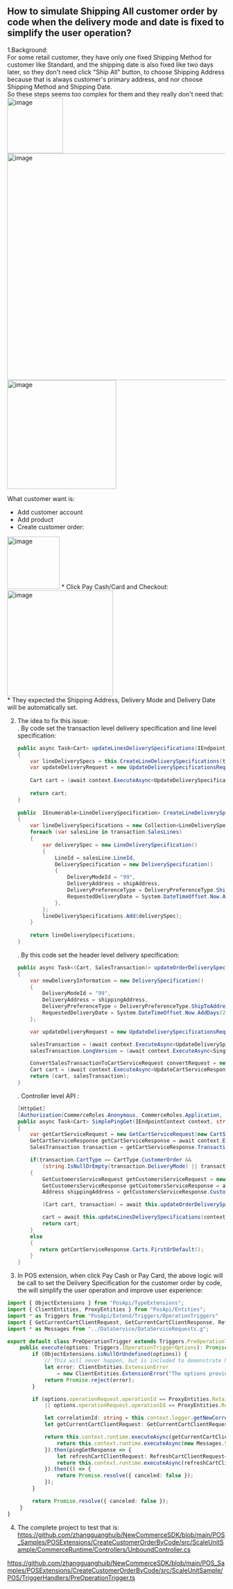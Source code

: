 ##  How to simulate Shipping All customer order by code when the delivery mode and date is fixed to simplify the user operation?

1.Background:<br/>
For some retail customer,  they have only one fixed Shipping Method for customer like Standard, and the shipping date is also fixed like two days later, so they don't need click "Ship All" button, to choose Shipping Address because that is always customer's primary address, and nor choose Shipping Method and Shipping Date.<br/>
So these steps seems too complex for them and they really don't need that:<br/>
<img width="128" alt="image" src="https://github.com/zhangguanghuib/NewCommerceSDK/assets/14832260/c424688c-968d-4480-ab54-61f8c4cc5ae4"><br/>
<img width="523" alt="image" src="https://github.com/zhangguanghuib/NewCommerceSDK/assets/14832260/be9cf250-876e-4099-aa0e-a700f768ab8a"><br/>
<img width="251" alt="image" src="https://github.com/zhangguanghuib/NewCommerceSDK/assets/14832260/5620f2da-dfbd-459f-a554-752a58492765"><br/>

What customer want is:<br/>
* Add customer account
* Add product
* Create customer order:<br/>
 <img width="121" alt="image" src="https://github.com/zhangguanghuib/NewCommerceSDK/assets/14832260/cb809bfd-bee8-4551-95be-2b138069a359">
* Click Pay Cash/Card and Checkout:<br/>
 <img width="244" alt="image" src="https://github.com/zhangguanghuib/NewCommerceSDK/assets/14832260/49ecc7d2-0d31-4815-83fb-8eaa3e864b38"><br/>
* They expected the Shipping Address, Delivery Mode and Delivery Date will be automatically set.

2. The idea to fix this issue:<br/>
   . By code set the transaction level delivery specification and line level specification:<br/>
   ```cs
   public async Task<Cart> updateLinesDeliverySpecifications(IEndpointContext context, string cartId, SalesTransaction transaction, Address shippingAddress)
   {
       var lineDeliverySpecs = this.CreateLineDeliverySpecifications(transaction, shippingAddress);
       var updateDeliveryRequest = new UpdateDeliverySpecificationsRequest(cartId, lineDeliverySpecs);
 
       Cart cart = (await context.ExecuteAsync<UpdateDeliverySpecificationsResponse>(updateDeliveryRequest).ConfigureAwait(false)).Cart;
 
       return cart;
   }
 
   public  IEnumerable<LineDeliverySpecification> CreateLineDeliverySpecifications(SalesTransaction transaction, Address shipAddress)
   {
       var lineDeliverySpecifications = new Collection<LineDeliverySpecification>();
       foreach (var salesLine in transaction.SalesLines)
       {
           var deliverySpec = new LineDeliverySpecification()
           {
               LineId = salesLine.LineId,
               DeliverySpecification = new DeliverySpecification()
               {
                   DeliveryModeId = "99",
                   DeliveryAddress = shipAddress,
                   DeliveryPreferenceType = DeliveryPreferenceType.ShipToAddress,
                   RequestedDeliveryDate = System.DateTimeOffset.Now.AddDays(2),
               },
           };
           lineDeliverySpecifications.Add(deliverySpec);
       }
 
       return lineDeliverySpecifications;
   }
   ```
   . By this code set the header level delivery specification:<br/>
    ```cs
    public async Task<(Cart, SalesTransaction)> updateOrderDeliverySpecifications(IEndpointContext context, SalesTransaction salesTransaction, Address shippingAddress)
    {
        var newDeliveryInformation = new DeliverySpecification()
        {
            DeliveryModeId = "99",
            DeliveryAddress = shippingAddress,
            DeliveryPreferenceType = DeliveryPreferenceType.ShipToAddress,
            RequestedDeliveryDate = System.DateTimeOffset.Now.AddDays(2),
        };
 
        var updateDeliveryRequest = new UpdateDeliverySpecificationsRequest(salesTransaction, newDeliveryInformation);
 
        salesTransaction = (await context.ExecuteAsync<UpdateDeliverySpecificationsResponse>(updateDeliveryRequest).ConfigureAwait(false)).ExistingCart;
        salesTransaction.LongVersion = (await context.ExecuteAsync<SingleEntityDataServiceResponse<long>>(new SaveCartVersionedDataRequest(salesTransaction)).ConfigureAwait(false)).Entity;
 
        ConvertSalesTransactionToCartServiceRequest convertRequest = new ConvertSalesTransactionToCartServiceRequest(salesTransaction);
        Cart cart = (await context.ExecuteAsync<UpdateCartServiceResponse>(convertRequest).ConfigureAwait(false)).Cart;
        return (cart, salesTransaction);
    }
    ```
    .  Controller level API :<br/>
    ```cs
    [HttpGet]
    [Authorization(CommerceRoles.Anonymous, CommerceRoles.Application, CommerceRoles.Customer, CommerceRoles.Device, CommerceRoles.Employee, CommerceRoles.Storefront)]
    public async Task<Cart> SimplePingGet(IEndpointContext context, string cartId)
    {
        var getCartServiceRequest = new GetCartServiceRequest(new CartSearchCriteria(cartId), QueryResultSettings.SingleRecord);
        GetCartServiceResponse getCartServiceResponse = await context.ExecuteAsync<GetCartServiceResponse>(getCartServiceRequest).ConfigureAwait(false);
        SalesTransaction transaction = getCartServiceResponse.Transactions.SingleOrDefault();

        if(transaction.CartType == CartType.CustomerOrder && 
            (string.IsNullOrEmpty(transaction.DeliveryMode) || transaction.SalesLines.Any(sl => string.IsNullOrEmpty(sl.DeliveryMode))))
        {
            GetCustomersServiceRequest getCustomersServiceRequest = new GetCustomersServiceRequest(QueryResultSettings.SingleRecord, transaction.CustomerId, SearchLocation.Local);
            GetCustomersServiceResponse getCustomersServiceResponse = await context.ExecuteAsync<GetCustomersServiceResponse>(getCustomersServiceRequest).ConfigureAwait(false);
            Address shippingAddress = getCustomersServiceResponse.Customers.FirstOrDefault().GetPrimaryAddress();

            (Cart cart, transaction) = await this.updateOrderDeliverySpecifications(context, transaction, shippingAddress).ConfigureAwait(false);

            cart = await this.updateLinesDeliverySpecifications(context, cartId, transaction, shippingAddress).ConfigureAwait(false);
            return cart;
        }
        else
        {
           return getCartServiceResponse.Carts.FirstOrDefault();
        }
    }
    ```
2.  In POS extension, when click Pay Cash or Pay Card,  the above logic will be call to set the Delivery Specification for the customer order by code, the will simplify the user operation and improve user experience:
```ts
import { ObjectExtensions } from "PosApi/TypeExtensions";
import { ClientEntities, ProxyEntities } from "PosApi/Entities";
import * as Triggers from "PosApi/Extend/Triggers/OperationTriggers"
import { GetCurrentCartClientRequest, GetCurrentCartClientResponse, RefreshCartClientRequest, RefreshCartClientResponse } from "PosApi/Consume/Cart";
import * as Messages from "../DataService/DataServiceRequests.g";

export default class PreOperationTrigger extends Triggers.PreOperationTrigger {
    public execute(options: Triggers.IOperationTriggerOptions): Promise<Commerce.Client.Entities.ICancelable> {
        if (ObjectExtensions.isNullOrUndefined(options)) {
            // This will never happen, but is included to demonstrate how to return a rejected promise when validation fails.
            let error: ClientEntities.ExtensionError
                = new ClientEntities.ExtensionError("The options provided to the PreTenderPaymentTrigger were invalid. Please select a product and try again.");
            return Promise.reject(error);
        } 

        if (options.operationRequest.operationId == ProxyEntities.RetailOperation.PayCash
            || options.operationRequest.operationId == ProxyEntities.RetailOperation.PayCard) {

            let correlationId: string = this.context.logger.getNewCorrelationId();
            let getCurrentCartClientRequest: GetCurrentCartClientRequest<GetCurrentCartClientResponse> = new GetCurrentCartClientRequest(correlationId);

            return this.context.runtime.executeAsync(getCurrentCartClientRequest).then((response: ClientEntities.ICancelableDataResult<GetCurrentCartClientResponse>) => {
                return this.context.runtime.executeAsync(new Messages.StoreOperations.SimplePingGetRequest(response.data.result.Id));
            }).then(pingGetResponse => {
                let refreshCartClientRequest: RefreshCartClientRequest<RefreshCartClientResponse> = new RefreshCartClientRequest();
                return this.context.runtime.executeAsync(refreshCartClientRequest);
            }).then(() => {
                return Promise.resolve({ canceled: false });
            });
        }

        return Promise.resolve({ canceled: false });    
    }
}
```
4.  The complete project to test that is:
   https://github.com/zhangguanghuib/NewCommerceSDK/blob/main/POS_Samples/POSExtensions/CreateCustomerOrderByCode/src/ScaleUnitSample/CommerceRuntime/Controllers/UnboundController.cs

https://github.com/zhangguanghuib/NewCommerceSDK/blob/main/POS_Samples/POSExtensions/CreateCustomerOrderByCode/src/ScaleUnitSample/POS/TriggerHandlers/PreOperationTrigger.ts
